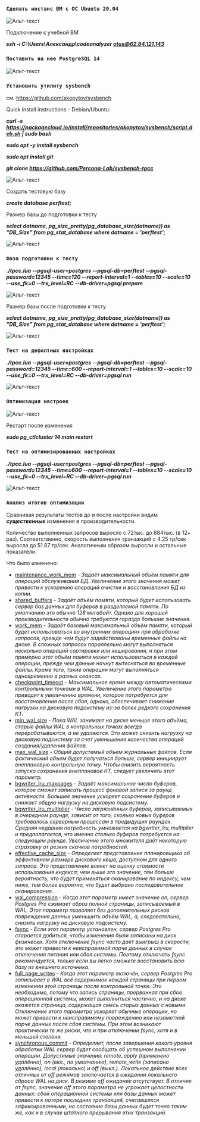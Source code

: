 ### `Cделать инстанс ВМ с ОС Ubuntu 20.04`

![Альт-текст](https://i.ibb.co/fqmctDS/Home-Work8-1.png)

Подключение к учебной ВМ

_**ssh -i C:\Users\Александр\codeanalyzer otus@62.84.121.143**_

### `Поставить на нее PostgreSQL 14`

![Альт-текст](https://i.ibb.co/HzP1mGq/Home-Work8-2.png)

### `Установить утилиту sysbench` 

см. https://github.com/akopytov/sysbench

Quick install instructions - Debian/Ubuntu:

**_curl -s https://packagecloud.io/install/repositories/akopytov/sysbench/script.deb.sh | sudo bash_**

**_sudo apt -y install sysbench_**

**_sudo apt install git_**

**_git clone https://github.com/Percona-Lab/sysbench-tpcc_**

![Альт-текст](https://i.ibb.co/LY7YFWG/Home-Work8-3.png)

Создать тестовую базу

**_create database perftest;_**

Размер базы до подготовки к тесту

**_select datname, pg_size_pretty(pg_database_size(datname)) as "DB_Size" from pg_stat_database where datname = 'perftest';_**

![Альт-текст](https://i.ibb.co/FqhLx0L/Home-Work8-4.png)

### `Фаза подготовки к тесту`

**_./tpcc.lua --pgsql-user=postgres --pgsql-db=perftest --pgsql-password=12345 --time=120 --report-interval=1 --tables=10 --scale=10 --use_fk=0 --trx_level=RC --db-driver=pgsql prepare_**

![Альт-текст](https://i.ibb.co/rHSyqc7/Home-Work8-5.png)

Размер базы после подготовки к тесту

**_select datname, pg_size_pretty(pg_database_size(datname)) as "DB_Size" from pg_stat_database where datname = 'perftest';_**

![Альт-текст](https://i.ibb.co/mJQQCwc/Home-Work8-6.png)

### `Тест на дефолтных настройках`

**_./tpcc.lua --pgsql-user=postgres --pgsql-db=perftest --pgsql-password=12345 --time=600 --report-interval=1 --tables=10 --scale=10 --use_fk=0 --trx_level=RC --db-driver=pgsql run_**

![Альт-текст](https://i.ibb.co/hBqnxmF/Home-Work8-7.png)

### `Оптимизация настроек`

![Альт-текст](https://i.ibb.co/kBCHky8/Home-Work8-8.png)

Рестарт после изменения

**_sudo pg_ctlcluster 14 main restart_**

### `Тест на оптимизированных настройках`  

**_./tpcc.lua --pgsql-user=postgres --pgsql-db=perftest --pgsql-password=12345 --time=600 --report-interval=1 --tables=10 --scale=10 --use_fk=0 --trx_level=RC --db-driver=pgsql run_**

![Альт-текст](https://i.ibb.co/GFRWjd5/Home-Work8-9.png)

### `Анализ итогов оптимизации`
Сравнивая результаты тестов до и после настройки видим **_существенные_** изменения в производительности.

Количество выполненных запросов выросло с 72тыс. до 884тыс. (в 12+ раз).
Соответственно, скорость выполнения транзакций с 4.25 тр/сек выросла до 51.87 тр/сек.
Аналогичным образом выросли и остальные показатели.

Что было изменено:
* [maintenance_work_mem](https://postgrespro.ru/docs/postgrespro/14/runtime-config-resource#GUC-MAINTENANCE-WORK-MEM) -
_Задаёт максимальный объём памяти для операций обслуживания БД. Увеличение этого значения может привести к ускорению операций очистки и восстановления БД из копии._
* [shared_buffers](https://postgrespro.ru/docs/postgrespro/14/runtime-config-resource#GUC-SHARED-BUFFERS) -
_Задаёт объём памяти, который будет использовать сервер баз данных для буферов в разделяемой памяти. По умолчанию это обычно 128 мегабайт. Однако для хорошей производительности обычно требуются гораздо большие значения._
* [work_mem](https://postgrespro.ru/docs/postgrespro/14/runtime-config-resource#GUC-WORK-MEM) -
_Задаёт базовый максимальный объём памяти, который будет использоваться во внутренних операциях при обработке запросов, прежде чем будут задействованы временные файлы на диске.
В сложных запросах параллельно могут выполняться несколько операций сортировки или хеширования, и при этом примерно этот объём памяти может использоваться в каждой операции, прежде чем данные начнут вытесняться во временные файлы.
Кроме того, такие операции могут выполняться одновременно в разных сеансах._ 
* [checkpoint_timeout](https://postgrespro.ru/docs/postgrespro/14/runtime-config-wal#GUC-CHECKPOINT-TIMEOUT) -
_Максимальное время между автоматическими контрольными точками в WAL.
Увеличение этого параметра приводит к увеличению времени, которое потребуется для восстановления после сбоя,
однако, обеспечивает снижение нагрузки на дисковую подсистему из-за более редкого сохранения КТ._ 
* [min_wal_size](https://postgrespro.ru/docs/postgrespro/14/runtime-config-wal#GUC-MIN-WAL-SIZE) -
_Пока WAL занимает на диске меньше этого объёма, старые файлы WAL в контрольных точках всегда перерабатываются, а не удаляются.
Это может снизить нагрузку на дисковую подсистему за счет уменьшения количества операций создания/удаления файлов._
* [max_wal_size](https://postgrespro.ru/docs/postgrespro/14/runtime-config-wal#GUC-MAX-WAL-SIZE) -
_Общий допустимый объем журнальных файлов. Если фактический объем будет получаться больше, сервер инициирует внеплановую контрольную точку.
Чтобы снизить вероятность запуска сохранения внеплановой КТ, следует увеличить этот параметр._ 
* [bgwriter_lru_maxpages](https://postgrespro.ru/docs/postgrespro/14/runtime-config-resource#GUC-BGWRITER-LRU-MAXPAGES) -
_Задаёт максимальное число буферов, которое сможет записать процесс фоновой записи за раунд активности.
Большее значение ускоряет сохранение буферов и снижает общую нагрузку на дисковую подсистему._
* [bgwriter_lru_multiplier](https://postgrespro.ru/docs/postgrespro/14/runtime-config-resource#GUC-BGWRITER-LRU-MULTIPLIER) -
_Число загрязнённых буферов, записываемых в очередном раунде, зависит от того, сколько новых буферов требовалось серверным процессам в предыдущих раундах.
Средняя недавняя потребность умножается на bgwriter_lru_multiplier и предполагается, что именно столько буферов потребуется на следующем раунде.
Увеличение этого множителя даёт некоторую страховку от резких скачков потребностей._
* [effective_cache_size](https://postgrespro.ru/docs/postgrespro/14/runtime-config-query#GUC-EFFECTIVE-CACHE-SIZE) -
_Определяет представление планировщика об эффективном размере дискового кеша, доступном для одного запроса.
Это представление влияет на оценку стоимости использования индекса; чем выше это значение, тем больше вероятность,
что будет применяться сканирование по индексу, чем ниже, тем более вероятно, что будет выбрано последовательное сканирование._
* [wal_compression](https://postgrespro.ru/docs/postgrespro/14/runtime-config-wal#GUC-WAL-COMPRESSION) -
_Когда этот параметр имеет значение on, сервер Postgres Pro сжимает образ полной страницы, записываемый в WAL.
Этот параметр позволяет без дополнительных рисков повреждения данных уменьшить объём WAL, а, следовательно, снизить нагрузку на дисковую подсистему._
* [fsync](https://postgrespro.ru/docs/postgrespro/14/runtime-config-wal#GUC-FSYNC) -
_Если этот параметр установлен, сервер Postgres Pro старается добиться, чтобы изменения были записаны на диск физически.
Хотя отключение fsync часто даёт выигрыш в скорости, это может привести к неисправимой порче данных в случае отключения питания или сбоя системы.
Поэтому отключать fsync рекомендуется, только если вы легко сможете восстановить всю базу из внешнего источника._
* [full_page_writes](https://postgrespro.ru/docs/postgrespro/14/runtime-config-wal#GUC-FULL-PAGE-WRITES) -
_Когда этот параметр включён, сервер Postgres Pro записывает в WAL всё содержимое каждой страницы при первом изменении этой страницы после контрольной точки.
Это необходимо, потому что запись страницы, прерванная при сбое операционной системы, может выполниться частично, и на диске окажется страница, содержащая смесь старых данных с новыми.
Отключение этого параметра ускоряет обычные операции, но может привести к неисправимому повреждению или незаметной порче данных после сбоя системы.
При этом возникают практически те же риски, что и при отключении fsync, хотя и в меньшей степени._
* [synchronous_commit](https://postgrespro.ru/docs/postgrespro/14/runtime-config-wal#GUC-SYNCHRONOUS-COMMIT) -
_Определяет, после завершения какого уровня обработки WAL сервер будет сообщать об успешном выполнении операции.
Допустимые значения: remote_apply (применено удалённо), on (вкл., по умолчанию), remote_write (записано удалённо), local (локально) и off (выкл.).
Локальное действие всех отличных от off режимов заключается в ожидании локального сброса WAL на диск. В режиме off ожидание отсутствует.
В отличие от fsync, значение off этого параметра не угрожает целостности данных: сбой операционной системы или базы данных может привести
к потере последних транзакций, считавшихся зафиксированными, но состояние базы данных будет точно таким же, как и в случае штатного прерывания этих транзакций._
